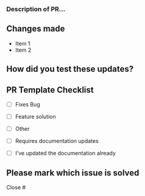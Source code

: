 <!-- 
Explain the benefit of this pull request
You can erase any parts of this template not applicable to your Pull Request. 
-->

### Description of PR...


## Changes made
- Item 1
- Item 2

## How did you test these updates?  
<!-- Please be as descriptive as possible. -->

## PR Template Checklist

- [ ] Fixes Bug
- [ ] Feature solution
- [ ] Other
- [ ] Requires documentation updates  
- [ ] I've updated the documentation already  


## Please mark which issue is solved
<!-- Type numbers directly after the #, it will show the issues with that number -->

Close #